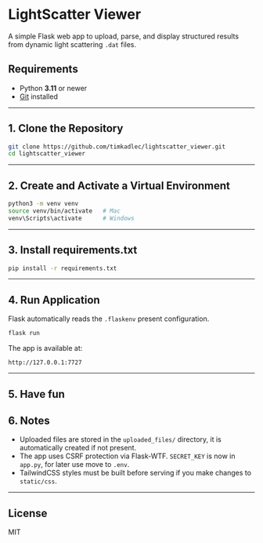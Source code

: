 # LightScatter Viewer

A simple Flask web app to upload, parse, and display structured results from dynamic light scattering `.dat` files.

## Requirements

- Python **3.11** or newer
- [Git](https://git-scm.com/) installed

---

## 1. Clone the Repository

```bash
git clone https://github.com/timkadlec/lightscatter_viewer.git
cd lightscatter_viewer
```

---

## 2. Create and Activate a Virtual Environment

```bash
python3 -m venv venv
source venv/bin/activate   # Mac
venv\Scripts\activate      # Windows
```

---

## 3. Install requirements.txt

```bash
pip install -r requirements.txt
```

---

## 4. Run Application

Flask automatically reads the `.flaskenv` present configuration.

```bash
flask run
```

The app is available at:

```
http://127.0.0.1:7727
```

---

## 5. Have fun


## 6. Notes

- Uploaded files are stored in the `uploaded_files/` directory, it is automatically created if not present.
- The app uses CSRF protection via Flask-WTF. `SECRET_KEY` is now in `app.py`, for later use move to `.env`.
- TailwindCSS styles must be built before serving if you make changes to `static/css`.

---

## License

MIT

